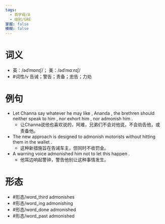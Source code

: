 ```yaml
---
tags:
  - 首字母/A
  - 级别/GRE
掌握: false
模糊: false
---
```

# 词义
- 英：/ədˈmɒnɪʃ/； 美：/ədˈmɑːnɪʃ/
- #词性/v  告诫；警告；责备；忠告；力劝
# 例句
- Let Channa say whatever he may like , Ananda , the brethren should neither speak to him , nor exhort him , nor admonish him .
	- 让Channa说他也喜欢说的，阿难，兄弟们不会对他说，不会劝告他，或责备他。
- The new approach is designed to admonish motorists without hitting them in the wallet .
	- 这种新措施旨在告诫车主，但同时不收罚金。
- A warning voice admonished him not to let this happen .
	- 他耳边响起警钟，警告他别让这种事情发生。
# 形态
- #形态/word_third admonishes
- #形态/word_ing admonishing
- #形态/word_done admonished
- #形态/word_past admonished
